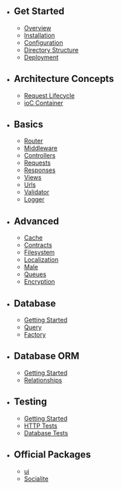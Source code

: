 - ## Get Started
    - [Overview](/{{route}}/{{version}}/getting_started/overview)
    - [Installation](/{{route}}/{{version}}/getting_started/installation)
    - [Configuration](/{{route}}/{{version}}/getting_started/configuration)
    - [Directory Structure](/{{route}}/{{version}}/getting_started/directory_structure)
    - [Deployment](/{{route}}/{{version}}/getting_started/deployment)

- ## Architecture Concepts
    - [Request Lifecycle](/{{route}}/{{version}}/concepts/overview)
    - [ioC Container](/{{route}}/{{version}}/concepts/installation)

- ## Basics
    - [Router](/{{route}}/{{version}}/basics/router)
    - [Middleware](/{{route}}/{{version}}/basics/middleware)
    - [Controllers](/{{route}}/{{version}}/basics/controllers)
    - [Requests](/{{route}}/{{version}}/basics/requests)
    - [Responses](/{{route}}/{{version}}/basics/responses)
    - [Views](/{{route}}/{{version}}/basics/views)
    - [Urls](/{{route}}/{{version}}/basics/urls)
    - [Validator](/{{route}}/{{version}}/basics/validator)
    - [Logger](/{{route}}/{{version}}/basics/logger)

- ## Advanced
    - [Cache](/{{route}}/{{version}}/advanced/cache)
    - [Contracts](/{{route}}/{{version}}/advanced/contracts)
    - [Filesystem](/{{route}}/{{version}}/advanced/filesystem)
    - [Localization](/{{route}}/{{version}}/advanced/localization)
    - [Male](/{{route}}/{{version}}/advanced/male)
    - [Queues](/{{route}}/{{version}}/advanced/queues)
    - [Encryption](/{{route}}/{{version}}/advanced/encryption)

- ## Database
    - [Getting Started](/{{route}}/{{version}}/database/overview)
    - [Query](/{{route}}/{{version}}/database/installation)
    - [Factory](/{{route}}/{{version}}/database/installation)
- ## Database ORM
    - [Getting Started](/{{route}}/{{version}}/orm/overview)
    - [Relationships](/{{route}}/{{version}}/orm/installation)
- ## Testing
    - [Getting Started](/{{route}}/{{version}}/testing/overview)
    - [HTTP Tests](/{{route}}/{{version}}/testing/installation)
    - [Database Tests](/{{route}}/{{version}}/testing/installation)
- ## Official Packages
    - [ui](/{{route}}/{{version}}/packages/installation)
    - [Socialite](/{{route}}/{{version}}/packages/overview)

